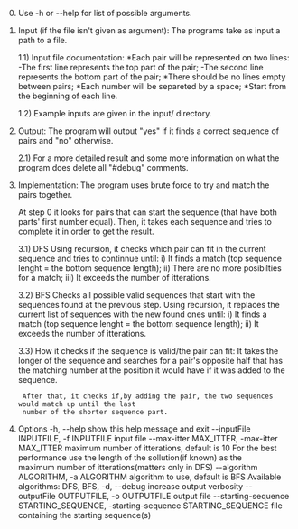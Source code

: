 0) Use -h or --help for list of possible arguments.

1) Input (if the file isn't given as argument):
    The programs take as input a path to a file.

    1.1) Input file documentation:
        *Each pair will be represented on two lines: -The first line represents the top part of the pair;
                                                    -The second line represents the bottom part of the pair;
        *There should be no lines empty between pairs;
        *Each number will be separeted by a space;
        *Start from the beginning of each line.

    1.2) Example inputs are given in the input/ directory.


2) Output:
    The program will output "yes" if it finds a correct sequence of pairs and "no" otherwise.

    2.1) For a more detailed result and some more information on what the program does delete 
    all "#debug" comments.

3) Implementation:
    The program uses brute force to try and match the pairs together.

    At step 0 it looks for pairs that can start the sequence (that have both parts' first number equal).
    Then, it takes each sequence and tries to complete it in order to get the result.

    3.1) DFS
        Using recursion, it checks which pair can fit in the current sequence and tries to continnue until:
            i) It finds a match (top sequence lenght = the bottom sequence length);
            ii) There are no more posibilties for a match;
            iii) It exceeds the number of itterations.

    3.2) BFS
        Checks all possible valid sequences that start with the sequences found at the previous step.
        Using recursion, it replaces the current list of sequences with the new found ones until:
            i) It finds a match (top sequence lenght = the bottom sequence length);
            ii) It exceeds the number of itterations.

    3.3) How it checks if the sequence is valid/the pair can fit:
        It takes the longer of the sequence and searches for a pair's opposite half that has the matching
        number at the position it would have if it was added to the sequence.

        After that, it checks if,by adding the pair, the two sequences would match up until the last 
        number of the shorter sequence part.

4) Options
    -h, --help            show this help message and exit
  --inputFile INPUTFILE, -f INPUTFILE
                        input file
  --max-itter MAX_ITTER, -max-itter MAX_ITTER
                        maximum number of itterations, default is 10 For the best performance use the length of the sollution(if known) as the      
                        maximum number of itterations(matters only in DFS)
  --algorithm ALGORITHM, -a ALGORITHM
                        algorithm to use, default is BFS Available algorithms: DFS, BFS,
  -d, --debug           increase output verbosity
  --outputFile OUTPUTFILE, -o OUTPUTFILE
                        output file
  --starting-sequence STARTING_SEQUENCE, -starting-sequence STARTING_SEQUENCE
                        file containing the starting sequence(s)